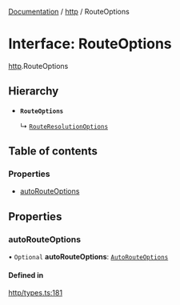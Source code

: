 [Documentation](../index.md) / [http](../modules/http.md) / RouteOptions

# Interface: RouteOptions

[http](../modules/http.md).RouteOptions

## Hierarchy

- **`RouteOptions`**

  ↳ [`RouteResolutionOptions`](http.RouteResolutionOptions.md)

## Table of contents

### Properties

- [autoRouteOptions](http.RouteOptions.md#autorouteoptions)

## Properties

### autoRouteOptions

• `Optional` **autoRouteOptions**: [`AutoRouteOptions`](http.AutoRouteOptions.md)

#### Defined in

[http/types.ts:181](https://github.com/timotheeguerin/cadl/blob/920bc86d/packages/rest/src/http/types.ts#L181)

